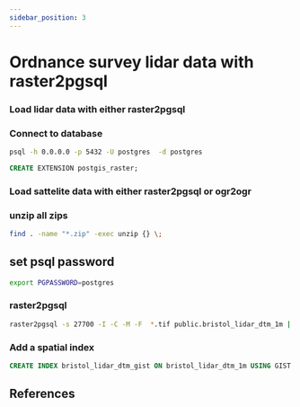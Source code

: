 ```yaml
---
sidebar_position: 3
---
```


# Ordnance survey lidar data with raster2pgsql

### Load lidar data with either raster2pgsql 

### Connect to database

``` bash
psql -h 0.0.0.0 -p 5432 -U postgres  -d postgres
```

``` sql
CREATE EXTENSION postgis_raster;
```

### Load sattelite data with either raster2pgsql or ogr2ogr

### unzip all zips
``` bash
find . -name "*.zip" -exec unzip {} \;
```

## set psql password
``` bash
export PGPASSWORD=postgres
```

### raster2pgsql
``` bash
raster2pgsql -s 27700 -I -C -M -F  *.tif public.bristol_lidar_dtm_1m | psql -h 0.0.0.0 -p 5432 -U postgres --password postgres
```

### Add a spatial index

``` sql
CREATE INDEX bristol_lidar_dtm_gist ON bristol_lidar_dtm_1m USING GIST (ST_ConvexHull(rast));
```

## References

